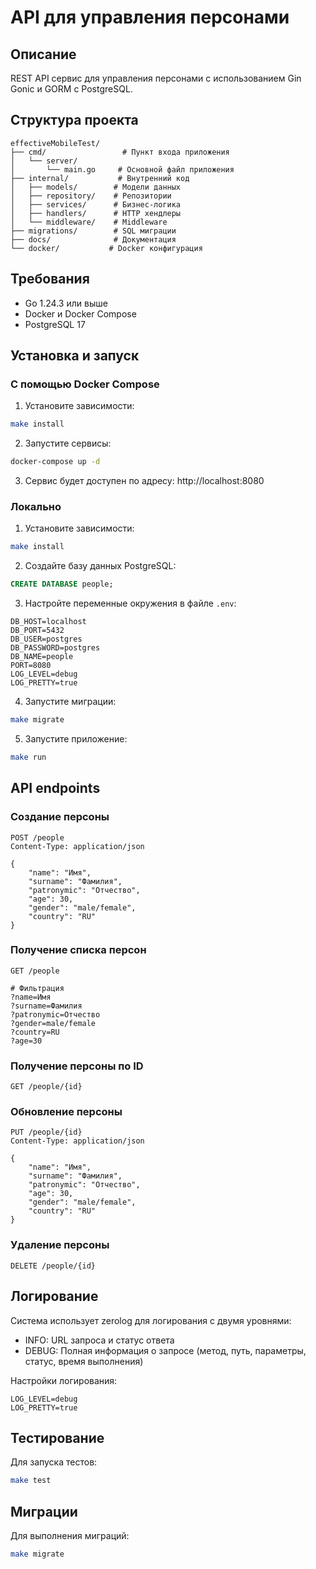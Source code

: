 # API для управления персонами

## Описание
REST API сервис для управления персонами с использованием Gin Gonic и GORM с PostgreSQL.

## Структура проекта

```
effectiveMobileTest/
├── cmd/                 # Пункт входа приложения
│   └── server/
│       └── main.go     # Основной файл приложения
├── internal/           # Внутренний код
│   ├── models/        # Модели данных
│   ├── repository/    # Репозитории
│   ├── services/      # Бизнес-логика
│   ├── handlers/      # HTTP хендлеры
│   └── middleware/    # Middleware
├── migrations/        # SQL миграции
├── docs/              # Документация
└── docker/           # Docker конфигурация
```

## Требования

- Go 1.24.3 или выше
- Docker и Docker Compose
- PostgreSQL 17

## Установка и запуск

### С помощью Docker Compose

1. Установите зависимости:
```bash
make install
```

2. Запустите сервисы:
```bash
docker-compose up -d
```

3. Сервис будет доступен по адресу: http://localhost:8080

### Локально

1. Установите зависимости:
```bash
make install
```

2. Создайте базу данных PostgreSQL:
```sql
CREATE DATABASE people;
```

3. Настройте переменные окружения в файле `.env`:
```
DB_HOST=localhost
DB_PORT=5432
DB_USER=postgres
DB_PASSWORD=postgres
DB_NAME=people
PORT=8080
LOG_LEVEL=debug
LOG_PRETTY=true
```

4. Запустите миграции:
```bash
make migrate
```

5. Запустите приложение:
```bash
make run
```

## API endpoints

### Создание персоны
```http
POST /people
Content-Type: application/json

{
    "name": "Имя",
    "surname": "Фамилия",
    "patronymic": "Отчество",
    "age": 30,
    "gender": "male/female",
    "country": "RU"
}
```

### Получение списка персон
```http
GET /people

# Фильтрация
?name=Имя
?surname=Фамилия
?patronymic=Отчество
?gender=male/female
?country=RU
?age=30
```

### Получение персоны по ID
```http
GET /people/{id}
```

### Обновление персоны
```http
PUT /people/{id}
Content-Type: application/json

{
    "name": "Имя",
    "surname": "Фамилия",
    "patronymic": "Отчество",
    "age": 30,
    "gender": "male/female",
    "country": "RU"
}
```

### Удаление персоны
```http
DELETE /people/{id}
```

## Логирование

Система использует zerolog для логирования с двумя уровнями:

- INFO: URL запроса и статус ответа
- DEBUG: Полная информация о запросе (метод, путь, параметры, статус, время выполнения)

Настройки логирования:
```
LOG_LEVEL=debug
LOG_PRETTY=true
```

## Тестирование

Для запуска тестов:
```bash
make test
```

## Миграции

Для выполнения миграций:
```bash
make migrate
```